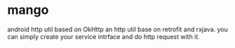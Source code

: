 # mango
android http util based on OkHttp
an http util base on retrofit and rxjava.
you can simply create your service intrface and do http request with it.
